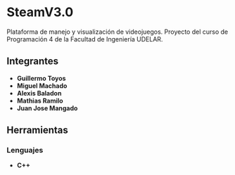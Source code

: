 # SteamV3.0
Plataforma de manejo y visualización de videojuegos. Proyecto del curso de Programación 4 de la Facultad de Ingeniería UDELAR.
## Integrantes
* **Guillermo Toyos**
* **Miguel Machado**
* **Alexis Baladon**
* **Mathias Ramilo**
* **Juan Jose Mangado**
## Herramientas
### Lenguajes
* **C++**
